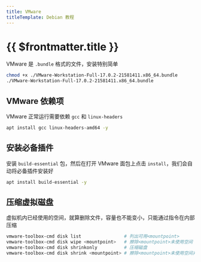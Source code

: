 ```yaml
---
title: VMware
titleTemplate: Debian 教程
---
```


# {{ $frontmatter.title }}

VMware 是 `.bundle` 格式的文件，安装特别简单

```bash
chmod +x ./VMware-Workstation-Full-17.0.2-21581411.x86_64.bundle
./VMware-Workstation-Full-17.0.2-21581411.x86_64.bundle
```

## VMware 依赖项

VMware 正常运行需要依赖 `gcc` 和 `linux-headers`

```bash
apt install gcc linux-headers-amd64 -y
```

## 安装必备插件

安装 `build-essential` 包，然后在打开 VMware 面包上点击 `install`，我们会自动将必备插件安装好

```bash
apt install build-essential -y
```

## 压缩虚拟磁盘

虚拟机内已经使用的空间，就算删除文件，容量也不能变小，只能通过指令在内部压缩

```bash
vmware-toolbox-cmd disk list                # 列出可用<mountpoint>
vmware-toolbox-cmd disk wipe <mountpoint>   # 擦除<mountpoint>未使用空间
vmware-toolbox-cmd disk shrinkonly          # 压缩磁盘
vmware-toolbox-cmd disk shrink <mountpoint> # 擦除<mountpoint>未使用空间并压缩磁盘
```
